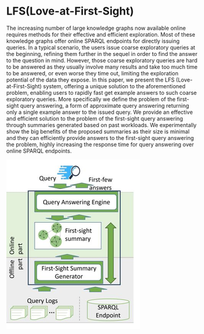 # LFS(Love-at-First-Sight) 
 The increasing number of large knowledge graphs
 now available online requires methods for their effective and
 efficient exploration. Most of these knowledge graphs offer
 online SPARQL endpoints for directly issuing queries. In a
 typical scenario, the users issue coarse exploratory queries at
 the beginning, refining them further in the sequel in order to
 find the answer to the question in mind. However, those coarse
 exploratory queries are hard to be answered as they usually
 involve many results and take too much time to be answered, or
 even worse they time out, limiting the exploration potential of
 the data they expose.
 In this paper, we present the LFS (Love-at-First-Sight) system, offering a unique solution to the aforementioned problem,
 enabling users to rapidly fast get example answers to such coarse
 exploratory queries. More specifically we define the problem of
 the first-sight query answering, a form of approximate query
 answering returning only a single example answer to the issued
 query. We provide an effective and efficient solution to the
 problem of the first-sight query answering through summaries
 generated based on past workloads. We experimentally show the
 big benefits of the proposed summaries as their size is minimal
 and they can efficiently provide answers to the first-sight query
 answering the problem, highly increasing the response time for
 query answering over online SPARQL endpoints.
 
![alt text](https://github.com/giannisvassiliou/ICDE_2024_LFS/blob/main/imag1.JPG)

